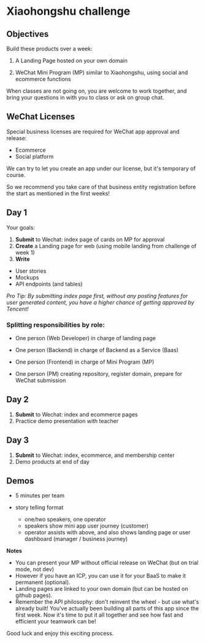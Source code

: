# Xiaohongshu challenge

## Objectives

Build these products over a week:

1) A Landing Page hosted on your own domain

2) WeChat Mini Program (MP) similar to Xiaohongshu, using social and ecommerce functions

When classes are not going on, you are welcome to work together, and bring your questions in with you to class or ask on group chat.

## WeChat Licenses

Special business licenses are required for WeChat app approval and release:

- Ecommerce
- Social platform

We can try to let you create an app under our license, but it's temporary of course.

So we recommend you take care of that business entity registration before the start as mentioned in the first weeks!

## Day 1

Your goals:
1. **Submit** to Wechat: index page of cards on MP for approval
2. **Create** a Landing page for web (using mobile landing from challenge of week 1)
3. **Write**

- User stories
- Mockups
- API endpoints (and tables)

*Pro Tip: By submitting index page first, without any posting features for user generated content, you have a higher chance of getting approved by Tencent!*

### Splitting responsibilities by role:

- One person (Web Developer) in charge of landing page

- One person (Backend) in charge of Backend as a Service (Baas)

- One person (Frontend) in charge of Mini Program (MP)

- One person (PM) creating repository, register domain, prepare for WeChat submission

## Day 2

1. **Submit** to Wechat: index and ecommerce pages
2. Practice demo presentation with teacher

## Day 3

1. **Submit** to Wechat: index, ecommerce, and membership center
2. Demo products at end of day

## Demos

- 5 minutes per team
- story telling format

  - one/two speakers, one operator
  - speakers show mini app user journey (customer)
  - operator assists with above, and also shows landing page or user dashboard (manager / business journey)

**Notes**
- You can present your MP without official release on WeChat (but on trial mode, not dev)
- However if you have an ICP, you can use it for your BaaS to make it permanent (optional).
- Landing pages are linked to your own domain (but can be hosted on github pages).
- Remember the API philosophy: don't reinvent the wheel - but use what's already built! You've actually been building all parts of this app since the first week. Now it's time to put it all together and see how fast and efficient your teamwork can be!

Good luck and enjoy this exciting process.



